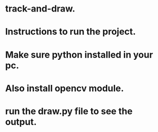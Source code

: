 # track-and-draw.
# Instructions to run the project.
# Make sure python installed in your pc.
# Also install opencv module.
# run the draw.py file to see the output.
